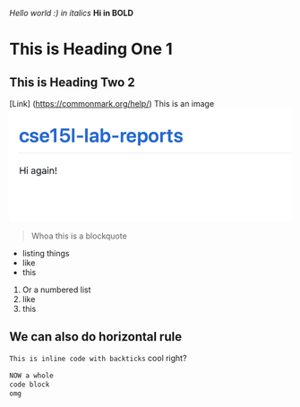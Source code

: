*Hello world :) in italics*
**Hi in BOLD**
# This is Heading One 1
## This is Heading Two 2
[Link] (https://commonmark.org/help/)
This is an image ![Image](example.png)
> Whoa this is a blockquote
* listing things
* like
* this
1. Or a numbered list
2. like
3. this

We can also do horizontal rule
---
`This is inline code with backticks` cool right?
```
NOW a whole
code block
omg
```

